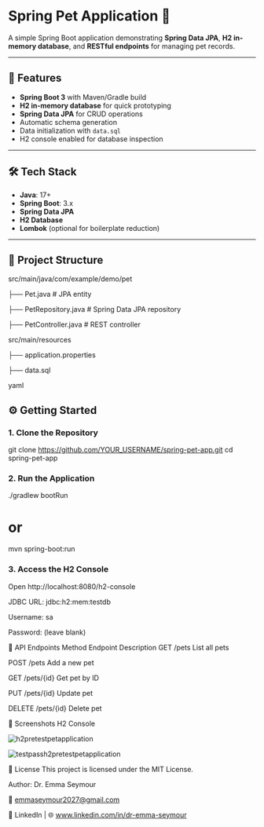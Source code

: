# Spring Pet Application 🐾

A simple Spring Boot application demonstrating **Spring Data JPA**, **H2 in-memory database**, and **RESTful endpoints** for managing pet records.

---

## 🚀 Features
- **Spring Boot 3** with Maven/Gradle build
- **H2 in-memory database** for quick prototyping
- **Spring Data JPA** for CRUD operations
- Automatic schema generation
- Data initialization with `data.sql`
- H2 console enabled for database inspection

---

## 🛠️ Tech Stack
- **Java**: 17+
- **Spring Boot**: 3.x
- **Spring Data JPA**
- **H2 Database**
- **Lombok** (optional for boilerplate reduction)

---

## 📂 Project Structure

src/main/java/com/example/demo/pet

├── Pet.java # JPA entity

├── PetRepository.java # Spring Data JPA repository

├── PetController.java # REST controller

src/main/resources

├── application.properties

├── data.sql

yaml
## ⚙️ Getting Started

### 1. Clone the Repository

git clone https://github.com/YOUR_USERNAME/spring-pet-app.git
cd spring-pet-app

### 2. Run the Application

./gradlew bootRun
# or
mvn spring-boot:run

### 3. Access the H2 Console

Open http://localhost:8080/h2-console

JDBC URL: jdbc:h2:mem:testdb

Username: sa

Password: (leave blank)

📡 API Endpoints
Method	Endpoint	Description
GET	/pets	List all pets

POST	/pets	Add a new pet

GET	/pets/{id}	Get pet by ID

PUT	/pets/{id}	Update pet

DELETE	/pets/{id}	Delete pet

📸 Screenshots
H2 Console

![h2pretestpetapplication](https://github.com/user-attachments/assets/0b389578-5319-4c6f-af53-0001c1691f22)

![testpassh2pretestpetapplication](https://github.com/user-attachments/assets/09fa9a18-dd74-4c5a-ab15-725336dc56d1)

📝 License
This project is licensed under the MIT License.

Author: Dr. Emma Seymour

📧 emmaseymour2027@gmail.com

💼 LinkedIn | 🌐 www.linkedin.com/in/dr-emma-seymour
